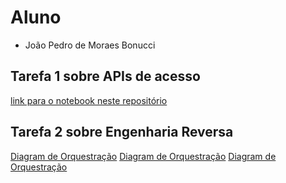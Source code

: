 # Aluno
* João Pedro de Moraes Bonucci

## Tarefa 1 sobre APIs de acesso
[link para o notebook neste repositório](https://github.com/Joao-Pedro-MB/Labs-MC536/tree/master/lab01/notebook)

## Tarefa 2 sobre Engenharia Reversa
[Diagram de Orquestração](images/imagem1.png)
[Diagram de Orquestração](images/imagem1.png)
[Diagram de Orquestração](images/imagem1.png)
